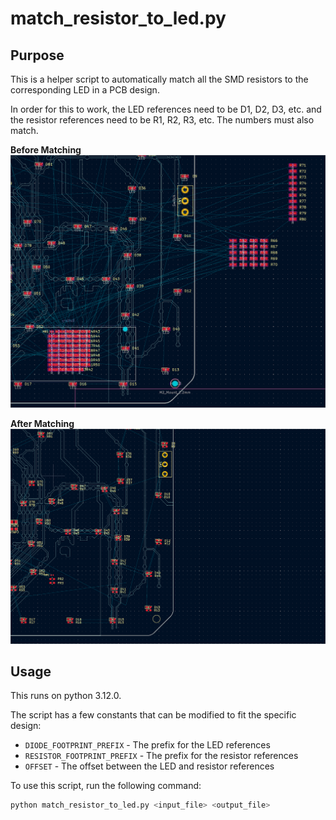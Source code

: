 # match_resistor_to_led.py

## Purpose

This is a helper script to automatically match all the SMD resistors to the corresponding LED in a PCB design.

In order for this to work, the LED references need to be D1, D2, D3, etc. and the resistor references need to be R1, R2, R3, etc. The numbers must also match.

**Before Matching**
![Before](images/before.png)

**After Matching**
![After](images/after.png)

## Usage

This runs on python 3.12.0.

The script has a few constants that can be modified to fit the specific design:

- `DIODE_FOOTPRINT_PREFIX` - The prefix for the LED references
- `RESISTOR_FOOTPRINT_PREFIX` - The prefix for the resistor references
- `OFFSET` - The offset between the LED and resistor references

To use this script, run the following command:

```bash
python match_resistor_to_led.py <input_file> <output_file>
```
